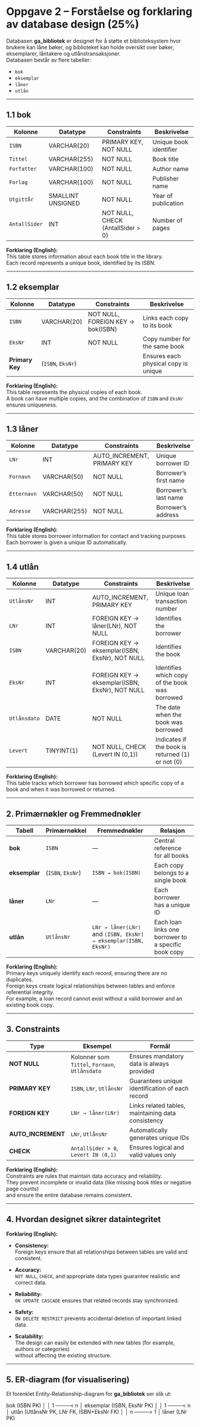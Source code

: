 # Oppgave 2 – Forståelse og forklaring av database design (25%)

Databasen **ga_bibliotek** er designet for å støtte et biblioteksystem hvor brukere kan låne bøker, og biblioteket kan holde oversikt over bøker, eksemplarer, låntakere og utlånstransaksjoner.  
Databasen består av flere tabeller:

- `bok`
- `eksemplar`
- `låner`
- `utlån`

---

## 1.1 bok

| Kolonne | Datatype | Constraints | Beskrivelse |
|----------|-----------|-------------|--------------|
| `ISBN` | VARCHAR(20) | PRIMARY KEY, NOT NULL | Unique book identifier |
| `Tittel` | VARCHAR(255) | NOT NULL | Book title |
| `Forfatter` | VARCHAR(100) | NOT NULL | Author name |
| `Forlag` | VARCHAR(100) | NOT NULL | Publisher name |
| `UtgittÅr` | SMALLINT UNSIGNED | NOT NULL | Year of publication |
| `AntallSider` | INT | NOT NULL, CHECK (AntallSider > 0) | Number of pages |

**Forklaring (English):**  
This table stores information about each book title in the library.  
Each record represents a unique book, identified by its ISBN.

---

## 1.2 eksemplar

| Kolonne | Datatype | Constraints | Beskrivelse |
|----------|-----------|-------------|--------------|
| `ISBN` | VARCHAR(20) | NOT NULL, FOREIGN KEY → bok(ISBN) | Links each copy to its book |
| `EksNr` | INT | NOT NULL | Copy number for the same book |
| **Primary Key** | (`ISBN`, `EksNr`) |  | Ensures each physical copy is unique |

**Forklaring (English):**  
This table represents the physical copies of each book.  
A book can have multiple copies, and the combination of `ISBN` and `EksNr` ensures uniqueness.

---

## 1.3 låner

| Kolonne | Datatype | Constraints | Beskrivelse |
|----------|-----------|-------------|--------------|
| `LNr` | INT | AUTO_INCREMENT, PRIMARY KEY | Unique borrower ID |
| `Fornavn` | VARCHAR(50) | NOT NULL | Borrower’s first name |
| `Etternavn` | VARCHAR(50) | NOT NULL | Borrower’s last name |
| `Adresse` | VARCHAR(255) | NOT NULL | Borrower’s address |

**Forklaring (English):**  
This table stores borrower information for contact and tracking purposes.  
Each borrower is given a unique ID automatically.

---

## 1.4 utlån

| Kolonne | Datatype | Constraints | Beskrivelse |
|----------|-----------|-------------|--------------|
| `UtlånsNr` | INT | AUTO_INCREMENT, PRIMARY KEY | Unique loan transaction number |
| `LNr` | INT | FOREIGN KEY → låner(LNr), NOT NULL | Identifies the borrower |
| `ISBN` | VARCHAR(20) | FOREIGN KEY → eksemplar(ISBN, EksNr), NOT NULL | Identifies the book |
| `EksNr` | INT | FOREIGN KEY → eksemplar(ISBN, EksNr), NOT NULL | Identifies which copy of the book was borrowed |
| `Utlånsdato` | DATE | NOT NULL | The date when the book was borrowed |
| `Levert` | TINYINT(1) | NOT NULL, CHECK (Levert IN (0,1)) | Indicates if the book is returned (1) or not (0) |

**Forklaring (English):**  
This table tracks which borrower has borrowed which specific copy of a book and when it was borrowed or returned.

---

## 2. Primærnøkler og Fremmednøkler

| Tabell | Primærnøkkel | Fremmednøkler | Relasjon |
|---------|---------------|----------------|-----------|
| **bok** | `ISBN` | — | Central reference for all books |
| **eksemplar** | (`ISBN`, `EksNr`) | `ISBN → bok(ISBN)` | Each copy belongs to a single book |
| **låner** | `LNr` | — | Each borrower has a unique ID |
| **utlån** | `UtlånsNr` | `LNr → låner(LNr)` and `(ISBN, EksNr) → eksemplar(ISBN, EksNr)` | Each loan links one borrower to a specific book copy |

**Forklaring (English):**  
Primary keys uniquely identify each record, ensuring there are no duplicates.  
Foreign keys create logical relationships between tables and enforce referential integrity.  
For example, a loan record cannot exist without a valid borrower and an existing book copy.

---

## 3. Constraints

| Type | Eksempel | Formål |
|------|-----------|--------|
| **NOT NULL** | Kolonner som `Tittel`, `Fornavn`, `Utlånsdato` | Ensures mandatory data is always provided |
| **PRIMARY KEY** | `ISBN`, `LNr`, `UtlånsNr` | Guarantees unique identification of each record |
| **FOREIGN KEY** | `LNr → låner(LNr)` | Links related tables, maintaining data consistency |
| **AUTO_INCREMENT** | `LNr`, `UtlånsNr` | Automatically generates unique IDs |
| **CHECK** | `AntallSider > 0`, `Levert IN (0,1)` | Ensures logical and valid values only |

**Forklaring (English):**  
Constraints are rules that maintain data accuracy and reliability.  
They prevent incomplete or invalid data (like missing book titles or negative page counts)  
and ensure the entire database remains consistent.

---

## 4. Hvordan designet sikrer dataintegritet

**Forklaring (English):**

- **Consistency:**  
  Foreign keys ensure that all relationships between tables are valid and consistent.

- **Accuracy:**  
  `NOT NULL`, `CHECK`, and appropriate data types guarantee realistic and correct data.

- **Reliability:**  
  `ON UPDATE CASCADE` ensures that related records stay synchronized.

- **Safety:**  
  `ON DELETE RESTRICT` prevents accidental deletion of important linked data.

- **Scalability:**  
  The design can easily be extended with new tables (for example, authors or categories)  
  without affecting the existing structure.

---

## 5. ER-diagram (for visualisering)

Et forenklet Entity-Relationship-diagram for **ga_bibliotek** ser slik ut:



bok (ISBN PK)
│
│ 1 ────< n
│
eksemplar (ISBN, EksNr PK)
│
│ 1 ────< n
│
utlån (UtlånsNr PK, LNr FK, ISBN+EksNr FK)
│
│ n ────> 1
│
låner (LNr PK)